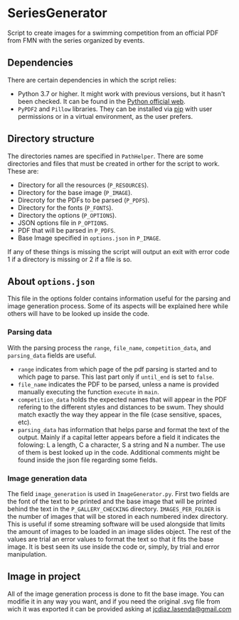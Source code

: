 # SeriesGenerator
 Script to create images for a swimming competition from an official PDF from FMN with the series organized by events.

 ## Dependencies

 There are certain dependencies in which the script relies:

 - Python 3.7 or higher. It might work with previous versions, but it 
 hasn't been checked. It can be found in the 
 [Python official web](https://www.python.org/downloads).
 - `PyPDF2` and `Pillow` libraries. They can be installed via 
[pip](https://bootstrap.pypa.io/get-pip.py) with user permissions or in
a virtual environment, as the user prefers.

 ## Directory structure

 The directories names are specified in `PathHelper`. There are some 
 directories and files that must be created in orther for the script to 
 work. These are:
 
 - Directory for all the resources (`P_RESOURCES`).
 - Directory for the base image (`P_IMAGE`).
 - Direcroty for the PDFs to be parsed (`P_PDFS`).
 - Directory for the fonts (`P_FONTS`).
 - Directory the options (`P_OPTIONS`).
 - JSON options file in `P_OPTIONS`.
 - PDF that will be parsed in `P_PDFS`.
 - Base Image specified in `options.json` in `P_IMAGE`.

 If any of these things is missing the script will output an exit with error
 code 1 if a directory is missing or 2 if a file is so.

 ## About `options.json`

 This file in the options folder contains information useful for the 
 parsing and image generation process. Some of its aspects will be explained
 here while others will have to be looked up inside the code.

 ### Parsing data

 With the parsing process the `range`, `file_name`, `competition_data`, and
`parsing_data` fields are useful.

- `range` indicates from which page of the pdf parsing is started and to 
which page to parse. This last part only if `until_end` is set to `false`.
- `file_name` indicates the PDF to be parsed, unless a name is provided
manually executing the function `execute` in `main`.
- `competition_data` holds the expected names that will appear in the PDF
refering to the different styles and distances to be swum. They should 
match exactly the way they appear in the file (case sensitive, spaces, 
etc).
- `parsing_data` has information that helps parse and format the text 
of the output. Mainly if a capital letter appears before a field it 
indicates the folowing: L a length, C a character, S a string and N a 
number. The use of them is best looked up in the code. Additional 
comments might be found inside the json file regarding some fields. 

### Image generation data

The field `image_generation` is used in `ImageGenerator.py`. First two
fields are the font of the text to be printed and the base image that
will be printed behind the text in the `P_GALLERY_CHECKING` directory.
`IMAGES_PER_FOLDER` is the number of images that will be stored in each
numbered index directory. This is useful if some streaming software
will be used alongside that limits the amount of images to be loaded
in an image slides object. The rest of the values are trial an error values
to format the text so that it fits the base image. It is best seen its use
inside the code or, simply, by trial and error manipulation.

## Image in project

All of the image generation process is done to fit the 
base image. You can modifie it in any way you want, and if you need
the original .svg file from wich it was exported it can be provided asking
at [jcdiaz.lasenda@gmail.com](mailto:jcdiaz.lasenda@gmail.com)
